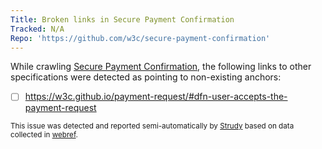 ```yaml
---
Title: Broken links in Secure Payment Confirmation
Tracked: N/A
Repo: 'https://github.com/w3c/secure-payment-confirmation'
---
```


While crawling [Secure Payment Confirmation](https://w3c.github.io/secure-payment-confirmation/), the following links to other specifications were detected as pointing to non-existing anchors:
* [ ] https://w3c.github.io/payment-request/#dfn-user-accepts-the-payment-request

<sub>This issue was detected and reported semi-automatically by [Strudy](https://github.com/w3c/strudy/) based on data collected in [webref](https://github.com/w3c/webref/).</sub>

